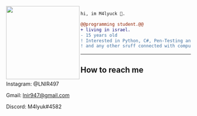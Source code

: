 <img align="left" height="200" src="https://media.giphy.com/media/ao9DUiTKH60XS/giphy.gif"/>

```diff
hi, im M4lyuck 🔮.

@@programming student.@@
+ living in israel.
- 15 years old
! Interested in Python, C#, Pen-Testing and Web-Development
! and any other sruff connected with computers.
```
------
## How to reach me
Instagram: @LNIR497

Gmail: lnir947@gmail.com

Discord: M4lyuk#4582
